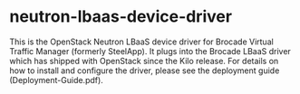 # neutron-lbaas-device-driver
This is the OpenStack Neutron LBaaS device driver for Brocade Virtual Traffic Manager (formerly SteelApp).  It plugs into the Brocade LBaaS driver which has shipped with OpenStack since the Kilo release.
For details on how to install and configure the driver, please see the deployment guide (Deployment-Guide.pdf).
